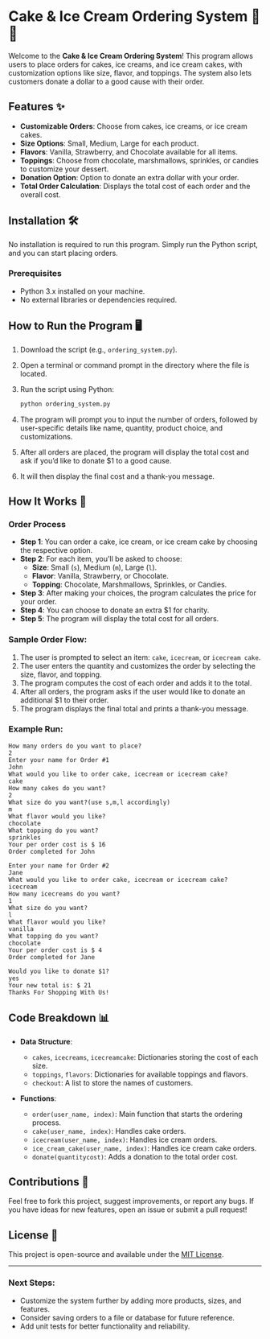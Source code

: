 # Cake & Ice Cream Ordering System 🍰🍦

Welcome to the **Cake & Ice Cream Ordering System**! This program allows users to place orders for cakes, ice creams, and ice cream cakes, with customization options like size, flavor, and toppings. The system also lets customers donate a dollar to a good cause with their order.

## Features ✨
- **Customizable Orders**: Choose from cakes, ice creams, or ice cream cakes.
- **Size Options**: Small, Medium, Large for each product.
- **Flavors**: Vanilla, Strawberry, and Chocolate available for all items.
- **Toppings**: Choose from chocolate, marshmallows, sprinkles, or candies to customize your dessert.
- **Donation Option**: Option to donate an extra dollar with your order.
- **Total Order Calculation**: Displays the total cost of each order and the overall cost.

## Installation 🛠️
No installation is required to run this program. Simply run the Python script, and you can start placing orders.

### Prerequisites
- Python 3.x installed on your machine.
- No external libraries or dependencies required.

## How to Run the Program 🖥️

1. Download the script (e.g., `ordering_system.py`).
2. Open a terminal or command prompt in the directory where the file is located.
3. Run the script using Python:
   ```bash
   python ordering_system.py
   ```

4. The program will prompt you to input the number of orders, followed by user-specific details like name, quantity, product choice, and customizations.
5. After all orders are placed, the program will display the total cost and ask if you’d like to donate $1 to a good cause.
6. It will then display the final cost and a thank-you message.

## How It Works 📝

### Order Process
- **Step 1**: You can order a cake, ice cream, or ice cream cake by choosing the respective option.
- **Step 2**: For each item, you'll be asked to choose:
  - **Size**: Small (`s`), Medium (`m`), Large (`l`).
  - **Flavor**: Vanilla, Strawberry, or Chocolate.
  - **Topping**: Chocolate, Marshmallows, Sprinkles, or Candies.
- **Step 3**: After making your choices, the program calculates the price for your order.
- **Step 4**: You can choose to donate an extra $1 for charity.
- **Step 5**: The program will display the total cost for all orders.

### Sample Order Flow:
1. The user is prompted to select an item: `cake`, `icecream`, or `icecream cake`.
2. The user enters the quantity and customizes the order by selecting the size, flavor, and topping.
3. The program computes the cost of each order and adds it to the total.
4. After all orders, the program asks if the user would like to donate an additional $1 to their order.
5. The program displays the final total and prints a thank-you message.

### Example Run:

```
How many orders do you want to place?
2
Enter your name for Order #1
John
What would you like to order cake, icecream or icecream cake?
cake
How many cakes do you want?
2
What size do you want?(use s,m,l accordingly)
m
What flavor would you like?
chocolate
What topping do you want?
sprinkles
Your per order cost is $ 16
Order completed for John

Enter your name for Order #2
Jane
What would you like to order cake, icecream or icecream cake?
icecream
How many icecreams do you want?
1
What size do you want?
l
What flavor would you like?
vanilla
What topping do you want?
chocolate
Your per order cost is $ 4
Order completed for Jane

Would you like to donate $1?
yes
Your new total is: $ 21
Thanks For Shopping With Us!
```

## Code Breakdown 📊

- **Data Structure**:
  - `cakes`, `icecreams`, `icecreamcake`: Dictionaries storing the cost of each size.
  - `toppings`, `flavors`: Dictionaries for available toppings and flavors.
  - `checkout`: A list to store the names of customers.

- **Functions**:
  - `order(user_name, index)`: Main function that starts the ordering process.
  - `cake(user_name, index)`: Handles cake orders.
  - `icecream(user_name, index)`: Handles ice cream orders.
  - `ice_cream_cake(user_name, index)`: Handles ice cream cake orders.
  - `donate(quantitycost)`: Adds a donation to the total order cost.

## Contributions 🤝

Feel free to fork this project, suggest improvements, or report any bugs. If you have ideas for new features, open an issue or submit a pull request!

## License 📝

This project is open-source and available under the [MIT License](LICENSE).

---

### Next Steps:
- Customize the system further by adding more products, sizes, and features.
- Consider saving orders to a file or database for future reference.
- Add unit tests for better functionality and reliability.

